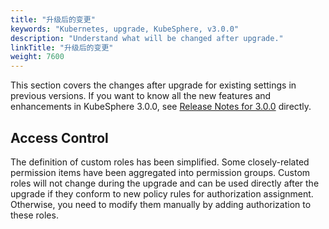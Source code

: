 ```yaml
---
title: "升级后的变更"
keywords: "Kubernetes, upgrade, KubeSphere, v3.0.0"
description: "Understand what will be changed after upgrade."
linkTitle: "升级后的变更"
weight: 7600
---
```


This section covers the changes after upgrade for existing settings in previous versions. If you want to know all the new features and enhancements in KubeSphere 3.0.0, see [Release Notes for 3.0.0](../../release/release-v300/) directly.

## Access Control

The definition of custom roles has been simplified. Some closely-related permission items have been aggregated into permission groups. Custom roles will not change during the upgrade and can be used directly after the upgrade if they conform to new policy rules for authorization assignment. Otherwise, you need to modify them manually by adding authorization to these roles.

